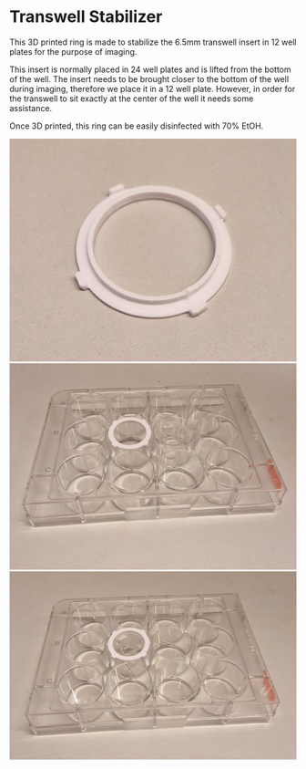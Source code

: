 # Transwell Stabilizer

This 3D printed ring is made to stabilize the 6.5mm transwell insert in 12 well plates for the purpose of imaging. 

This insert is normally placed in 24 well plates and is lifted from the bottom of the well. The insert needs to be brought closer to the bottom of the well during imaging, therefore we place it in a 12 well plate. However, in order for the transwell to sit exactly at the center of the well it needs some assistance. 

Once 3D printed, this ring can be easily disinfected with 70% EtOH.

![](/transwell-stabilizer.jpg)
![](/transwell-stabilizer-mounted-on-plate.jpg)
![](/transwell-stabilizer-mounted-with-insert.jpg)